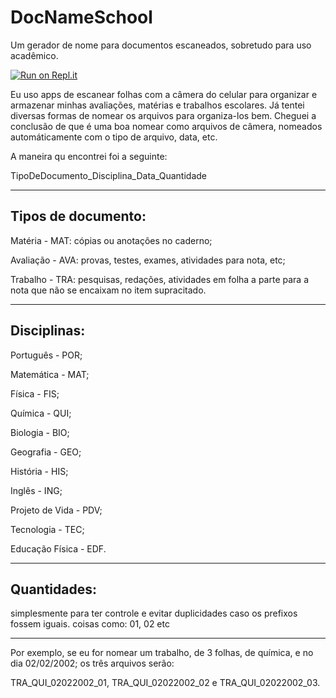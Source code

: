 # DocNameSchool
Um gerador de nome para documentos escaneados, sobretudo para uso acadêmico.

[![Run on Repl.it](https://repl.it/badge/github/luisfelipesdn12-email/DocNameSchool)](https://repl.it/github/luisfelipesdn12-email/DocNameSchool)

Eu uso apps de escanear folhas com a câmera do celular para organizar e armazenar minhas avaliações, matérias e trabalhos escolares.
Já tentei diversas formas de nomear os arquivos para organiza-los bem.
Cheguei a conclusão de que é uma boa nomear como arquivos de câmera, nomeados automáticamente com o tipo de arquivo, data, etc.

A maneira qu encontrei foi a seguinte:

TipoDeDocumento_Disciplina_Data_Quantidade

------
## Tipos de documento:

Matéria - MAT: cópias ou anotações no caderno;

Avaliação - AVA: provas, testes, exames, atividades para nota, etc;

Trabalho - TRA: pesquisas, redações, atividades em folha a parte para a nota que não se encaixam no item supracitado.

------
## Disciplinas:

Português - POR;

Matemática - MAT;

Física - FIS;

Química - QUI;

Biologia - BIO;

Geografia - GEO;

História - HIS;

Inglês - ING;

Projeto de Vida - PDV;

Tecnologia - TEC;

Educação Física - EDF.

------
## Quantidades: 
simplesmente para ter controle e evitar duplicidades caso os prefixos fossem iguais.
coisas como: 01, 02 etc

------
Por exemplo, se eu for nomear um trabalho, de 3 folhas, de química, e no dia 02/02/2002; os três arquivos serão:

TRA_QUI_02022002_01, TRA_QUI_02022002_02 e TRA_QUI_02022002_03.
